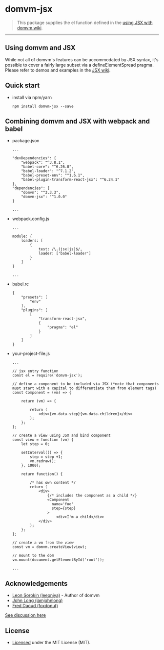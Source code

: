 # domvm-jsx

 > This package supplies the el function defined in the [using JSX with domvm wiki](https://github.com/domvm/domvm/wiki/JSX).

--------

## Using domvm and JSX
While not all of domvm's features can be accommodated by JSX syntax, it's possible to cover a fairly large subset via a defineElementSpread pragma. Please refer to demos and examples in the [JSX wiki](https://github.com/domvm/domvm/wiki/JSX).

## Quick start

- install via npm/yarn
    ```
    npm install domvm-jsx --save
    ```

## Combining domvm and JSX with webpack and babel

- package.json
    ```
    ...

    "devDependencies": {
        "webpack": "^3.8.1",
        "babel-core": "^6.26.0",
        "babel-loader": "^7.1.2",
        "babel-preset-env": "^1.6.1",
        "babel-plugin-transform-react-jsx": "^6.24.1"
    },
    "dependencies": {
        "domvm": "^3.3.3",
        "domvm-jsx": "^1.0.0"
    }

    ...
    ```
- webpack.config.js
    ```
    ...

    module: {
        loaders: [
            {
                test: /\.(jsx|js)$/,
                loader: ['babel-loader']
            }
        ]
    }

    ...
    ```
- babel.rc
    ```
    {
        "presets": [
            "env"
        ],
        "plugins": [
            [
                "transform-react-jsx",
                {
                    "pragma": "el"
                }
            ]
        ]
    }
    ```
- your-project-file.js
    ```
    ...

    // jsx entry function
    const el = require('domvm-jsx');

    // define a component to be included via JSX (*note that components must start with a capital to differentiate them from element tags)
    const Component = (vm) => {

        return (vm) => {

            return (
                <div>{vm.data.step}{vm.data.children}</div>
            );
        };
    };

    // create a view using JSX and bind component
    const view = function (vm) {
        let step = 0;

        setInterval(() => {
            step = step +1;
            vm.redraw();
        }, 1000);

        return function() {

            /* has own content */
            return (
                <div>
                    {/* includes the component as a child */}
                    <Component
                      name='foo'
                      step={step}
                    >
                        <div>I'm a child</div>
                </div>
            );
        };
    };

    // create a vm from the view
    const vm = domvm.createView(view);

    // mount to the dom
    vm.mount(document.getElementById('root'));

    ...

    ```

## Acknowledgements
 - [Leon Sorokin (leeoniya)](https://github.com/leeoniya) - Author of domvm
 - [John Long (iamjohnlong)](https://github.com/iamjohnlong)
 - [Fred Daoud (foxdonut)](https://github.com/foxdonut)

[See discussion here](https://github.com/domvm/domvm/issues/179)

## License
* [Licensed](https://github.com/gdixon/domvm-jsx/blob/master/LICENSE) under the MIT License (MIT).
